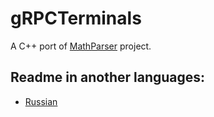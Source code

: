 # gRPCTerminals

A C++ port of [MathParser](https://github.com/SoftStoneDevelop/MathParser) project.

## Readme in another languages:
 - [Russian](https://github.com/SoftStoneDevelop/gRPCTerminals/blob/main/README_ru.md)
